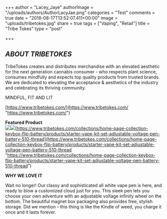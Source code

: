 +++
author = "Lacey_Jaye"
authorImage = "/uploads/authors/AuthorLacyJae.png"
categories = "Test"
comments = true
date = "2018-08-17T13:52:07.411+00:00"
image = "uploads/tribetokes.jpg"
share = true
tags = ["Vaping", "Retail"]
title = "Tribe Tokes"
type = "post"

+++

## _ABOUT TRIBETOKES_

TribeTokes creates and distributes merchandise with an elevated aesthetic for the next generation cannabis consumer - who respects plant science, consumes mindfully and expects top quality products from trusted brands. We are dedicated to elevating the acceptance & aesthetics of the industry and celebrating its thriving community.

MINDFUL, FIT AND LIT

[https://www.tribetokes.com/](https://www.tribetokes.com/ "https://www.tribetokes.com/")

**Featured Product**  
![](/uploads/whitevapepen.jpg)![](/uploads/closedwhitekit.jpg)[https://www.tribetokes.com/collections/home-page-collection-keybox-flip-battery/products/starter-vape-kit-set-adjustable-voltage-pen-battery-510-thread](https://www.tribetokes.com/collections/home-page-collection-keybox-flip-battery/products/starter-vape-kit-set-adjustable-voltage-pen-battery-510-thread "https://www.tribetokes.com/collections/home-page-collection-keybox-flip-battery/products/starter-vape-kit-set-adjustable-voltage-pen-battery-510-thread")

**WHY WE LOVE IT**

Wait no longer! Our classy and sophisticated all white vape pen is here, and ready to blow a customized cloud just for you. This sleek pen lets you choose your own adventure with an adjustable voltage infinity wheel on the bottom. The beautiful magnet box packaging also provides free, stylish storage. Did we mention - this thing is like the Kindle of weed, you charge it once and it lasts forever.
